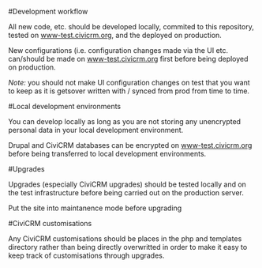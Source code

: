 #Development workflow

All new code, etc. should be developed locally, commited to this repository, tested on www-test.civicrm.org, and the deployed on production.

New configurations (i.e. configuration changes made via the UI etc. can/should be made on www-test.civicrm.org first before being deployed on production.

*Note:* you should not make UI configuration changes on test that you want to keep as it is getsover written with / synced from prod from time to time. 

#Local development environments

You can develop locally as long as you are not storing any unencrypted personal data in your local development environment.

Drupal and CiviCRM databases can be encrypted on www-test.civicrm.org before being transferred to local development environments.

#Upgrades

Upgrades (especially CiviCRM upgrades) should be tested locally and on the test infrastructure before being carried out on the production server.

Put the site into maintanence mode before upgrading

#CiviCRM customisations

Any CiviCRM customisations should be places in the php and templates directory rather than being directly overwritted in order to make it easy to keep track of customisations through upgrades.
